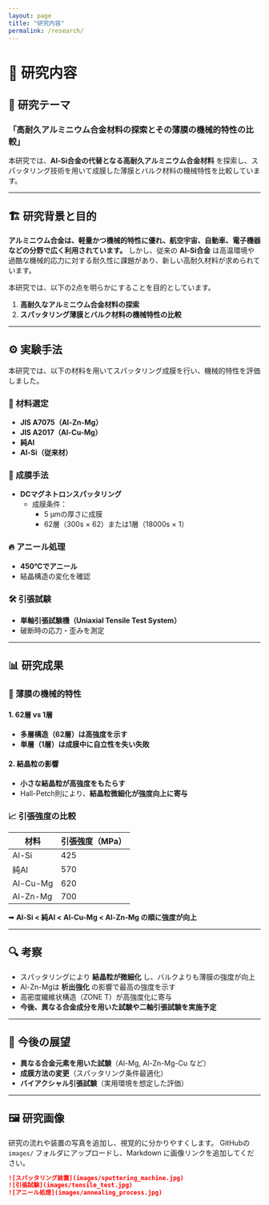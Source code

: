```yaml
---
layout: page
title: "研究内容"
permalink: /research/
---
```


# 🔬 研究内容

## 🎯 研究テーマ
### **「高耐久アルミニウム合金材料の探索とその薄膜の機械的特性の比較」**
本研究では、**Al-Si合金の代替となる高耐久アルミニウム合金材料** を探索し、スパッタリング技術を用いて成膜した薄膜とバルク材料の機械特性を比較しています。

---

## 🏗 研究背景と目的
**アルミニウム合金は、軽量かつ機械的特性に優れ、航空宇宙、自動車、電子機器などの分野で広く利用されています。**
しかし、従来の **Al-Si合金** は高温環境や過酷な機械的応力に対する耐久性に課題があり、新しい高耐久材料が求められています。

本研究では、以下の2点を明らかにすることを目的としています。

1. **高耐久なアルミニウム合金材料の探索**
2. **スパッタリング薄膜とバルク材料の機械特性の比較**

---

## ⚙ 実験手法
本研究では、以下の材料を用いてスパッタリング成膜を行い、機械的特性を評価しました。

### **🧪 材料選定**
- **JIS A7075（Al-Zn-Mg）**
- **JIS A2017（Al-Cu-Mg）**
- **純Al**
- **Al-Si（従来材）**

### **🔧 成膜手法**
- **DCマグネトロンスパッタリング**
  - 成膜条件：
    - 5 μmの厚さに成膜
    - 62層（300s × 62）または1層（18000s × 1）

### **🔥 アニール処理**
- **450°Cでアニール**
- 結晶構造の変化を確認

### **🛠 引張試験**
- **単軸引張試験機（Uniaxial Tensile Test System）**
- 破断時の応力・歪みを測定

---

## 📊 研究成果
### **🧱 薄膜の機械的特性**
#### **1. 62層 vs 1層**
- **多層構造（62層）は高強度を示す**
- **単層（1層）は成膜中に自立性を失い失敗**

#### **2. 結晶粒の影響**
- **小さな結晶粒が高強度をもたらす**
- Hall-Petch則により、**結晶粒微細化が強度向上に寄与**

### **📈 引張強度の比較**
| 材料 | 引張強度（MPa）|
|---|---|
| Al-Si | 425 |
| 純Al | 570 |
| Al-Cu-Mg | 620 |
| Al-Zn-Mg | 700 |

➡ **Al-Si < 純Al < Al-Cu-Mg < Al-Zn-Mg の順に強度が向上**

---

## 🔍 考察
- スパッタリングにより **結晶粒が微細化** し、バルクよりも薄膜の強度が向上
- Al-Zn-Mgは **析出強化** の影響で最高の強度を示す
- 高密度繊維状構造（ZONE T）が高強度化に寄与
- **今後、異なる合金成分を用いた試験や二軸引張試験を実施予定**

---

## 🚀 今後の展望
- **異なる合金元素を用いた試験**（Al-Mg, Al-Zn-Mg-Cu など）
- **成膜方法の変更**（スパッタリング条件最適化）
- **バイアクシャル引張試験**（実用環境を想定した評価）

---

## 🖼 研究画像
研究の流れや装置の写真を追加し、視覚的に分かりやすくします。
GitHubの `images/` フォルダにアップロードし、Markdown に画像リンクを追加してください。

```markdown
![スパッタリング装置](images/sputtering_machine.jpg)
![引張試験](images/tensile_test.jpg)
![アニール処理](images/annealing_process.jpg)
